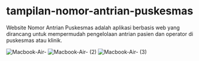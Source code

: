 # tampilan-nomor-antrian-puskesmas
Website Nomor Antrian Puskesmas adalah aplikasi berbasis web yang dirancang untuk mempermudah pengelolaan antrian pasien dan operator di puskesmas atau klinik.

![Macbook-Air-](https://github.com/user-attachments/assets/dd2a3d79-503d-44e0-a8d9-aa6313e7ff49)
![Macbook-Air- (2)](https://github.com/user-attachments/assets/eea24695-525a-4eca-aa16-1a33006c97f6)
![Macbook-Air- (3)](https://github.com/user-attachments/assets/48a5edd8-1c20-43f9-a129-e6b08c3a7deb)
